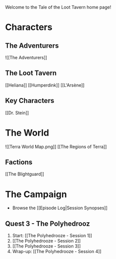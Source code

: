 Welcome to the Tale of the Loot Tavern home page!

# Characters

## The Adventurers
![[The Adventurers]]

## The Loot Tavern
[[Heliana]]
[[Humperdink]]
[[L'Arsène]]

## Key Characters
[[Dr. Stein]]

# The World
![[Terra World Map.png]]
[[The Regions of Terra]]

## Factions
[[The Blightguard]]


# The Campaign
- Browse the [[Episode Log|Session Synopses]]

## Quest 3 - The Polyhedrooz
1. Start: [[The Polyhedrooze - Session 1]]
2. [[The Polyhedrooze - Session 2]]
3. [[The Polyhedrooze - Session 3]]
4. Wrap-up: [[The Polyhedrooze - Session 4]]

